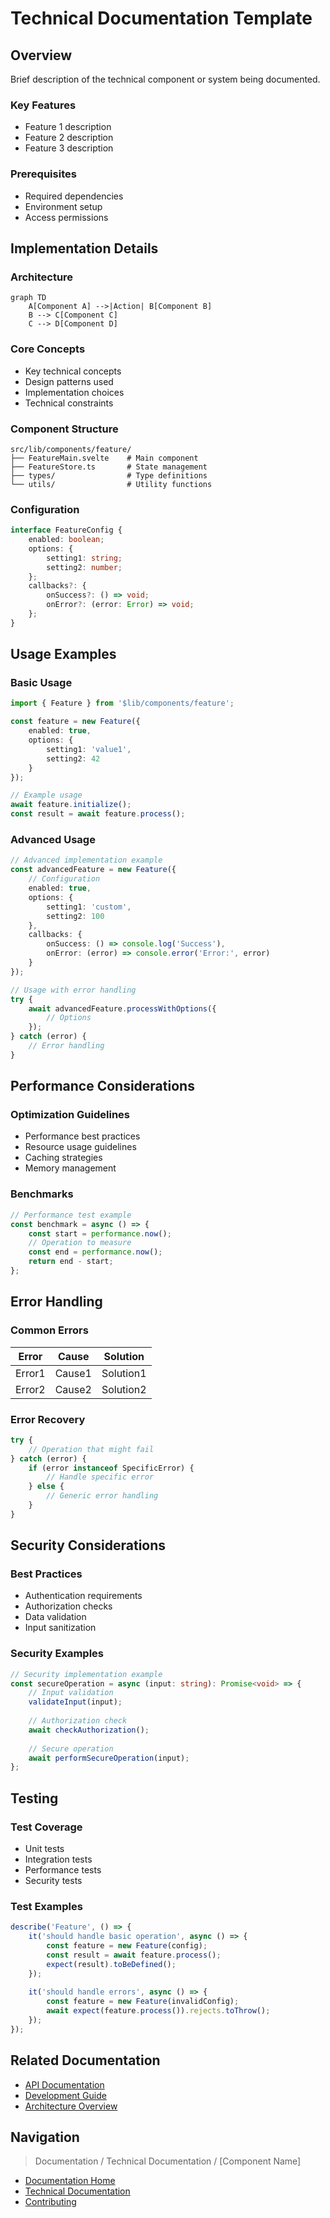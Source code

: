 # Technical Documentation Template

## Overview
Brief description of the technical component or system being documented.

### Key Features
- Feature 1 description
- Feature 2 description
- Feature 3 description

### Prerequisites
- Required dependencies
- Environment setup
- Access permissions

## Implementation Details
### Architecture
```mermaid
graph TD
    A[Component A] -->|Action| B[Component B]
    B --> C[Component C]
    C --> D[Component D]
```

### Core Concepts
- Key technical concepts
- Design patterns used
- Implementation choices
- Technical constraints

### Component Structure
```
src/lib/components/feature/
├── FeatureMain.svelte    # Main component
├── FeatureStore.ts       # State management
├── types/                # Type definitions
└── utils/                # Utility functions
```

### Configuration
```typescript
interface FeatureConfig {
    enabled: boolean;
    options: {
        setting1: string;
        setting2: number;
    };
    callbacks?: {
        onSuccess?: () => void;
        onError?: (error: Error) => void;
    };
}
```

## Usage Examples
### Basic Usage
```typescript
import { Feature } from '$lib/components/feature';

const feature = new Feature({
    enabled: true,
    options: {
        setting1: 'value1',
        setting2: 42
    }
});

// Example usage
await feature.initialize();
const result = await feature.process();
```

### Advanced Usage
```typescript
// Advanced implementation example
const advancedFeature = new Feature({
    // Configuration
    enabled: true,
    options: {
        setting1: 'custom',
        setting2: 100
    },
    callbacks: {
        onSuccess: () => console.log('Success'),
        onError: (error) => console.error('Error:', error)
    }
});

// Usage with error handling
try {
    await advancedFeature.processWithOptions({
        // Options
    });
} catch (error) {
    // Error handling
}
```

## Performance Considerations
### Optimization Guidelines
- Performance best practices
- Resource usage guidelines
- Caching strategies
- Memory management

### Benchmarks
```typescript
// Performance test example
const benchmark = async () => {
    const start = performance.now();
    // Operation to measure
    const end = performance.now();
    return end - start;
};
```

## Error Handling
### Common Errors
| Error | Cause | Solution |
|-------|-------|----------|
| Error1 | Cause1 | Solution1 |
| Error2 | Cause2 | Solution2 |

### Error Recovery
```typescript
try {
    // Operation that might fail
} catch (error) {
    if (error instanceof SpecificError) {
        // Handle specific error
    } else {
        // Generic error handling
    }
}
```

## Security Considerations
### Best Practices
- Authentication requirements
- Authorization checks
- Data validation
- Input sanitization

### Security Examples
```typescript
// Security implementation example
const secureOperation = async (input: string): Promise<void> => {
    // Input validation
    validateInput(input);
    
    // Authorization check
    await checkAuthorization();
    
    // Secure operation
    await performSecureOperation(input);
};
```

## Testing
### Test Coverage
- Unit tests
- Integration tests
- Performance tests
- Security tests

### Test Examples
```typescript
describe('Feature', () => {
    it('should handle basic operation', async () => {
        const feature = new Feature(config);
        const result = await feature.process();
        expect(result).toBeDefined();
    });
    
    it('should handle errors', async () => {
        const feature = new Feature(invalidConfig);
        await expect(feature.process()).rejects.toThrow();
    });
});
```

## Related Documentation
- [API Documentation](../api/README.md)
- [Development Guide](../guides/developer.md)
- [Architecture Overview](../architecture/README.md)

## Navigation
> Documentation / Technical Documentation / [Component Name]

- [Documentation Home](../index.md)
- [Technical Documentation](README.md)
- [Contributing](../CONTRIBUTING.md)
